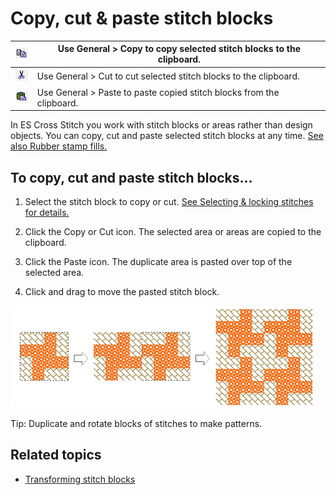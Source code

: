 # Copy, cut & paste stitch blocks

| ![Copy.png](assets/Copy.png)   | Use General > Copy to copy selected stitch blocks to the clipboard.   |
| ------------------------------ | --------------------------------------------------------------------- |
| ![Cut.png](assets/Cut.png)     | Use General > Cut to cut selected stitch blocks to the clipboard.     |
| ![Paste.png](assets/Paste.png) | Use General > Paste to paste copied stitch blocks from the clipboard. |

In ES Cross Stitch you work with stitch blocks or areas rather than design objects. You can copy, cut and paste selected stitch blocks at any time. [See also Rubber stamp fills.](Rubber_stamp_fills)

## To copy, cut and paste stitch blocks...

1. Select the stitch block to copy or cut. [See Selecting & locking stitches for details.](Selecting_locking_stitches)

2. Click the Copy or Cut icon. The selected area or areas are copied to the clipboard.

3. Click the Paste icon. The duplicate area is pasted over top of the selected area.

4. Click and drag to move the pasted stitch block.

![cross-stitch_editing00013.png](assets/cross-stitch_editing00013.png)

Tip: Duplicate and rotate blocks of stitches to make patterns.

## Related topics

- [Transforming stitch blocks](Transforming_stitch_blocks)
